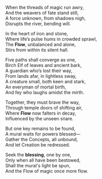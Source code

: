 When the threads of magic run awry,  
And the weavers of fate stand still,  
A force unknown, from shadows nigh,  
Disrupts the river, bending will.

In the heart of iron and stone,  
Where life’s pulse hums in crowded sprawl,  
The **Flow**, unbalanced and alone,  
Stirs from within its silent hall.

Five paths shall converge as one,  
Birch Elf of leaves and ancient bark,  
A guardian who’s lost their way,  
From lands afar, in lightless sway,  
A creature small, both keen and stark,  
An everyman of mortal birth,  
And fey who laughs amidst the mirth.

Together, they must brave the way,  
Through temple doors of shifting air,  
Where **Flow** now falters in decay,  
Influenced by the unseen snare.

But one key remains to be found,  
A mural waits for powers blessed—  
Gather the Concepts, all unbound,  
And let Creation be redressed.

Seek the **blessing**, one by one,  
Only when all have been bestowed,  
Shall the mural's light be spun,  
And the Flow of magic once more flow.